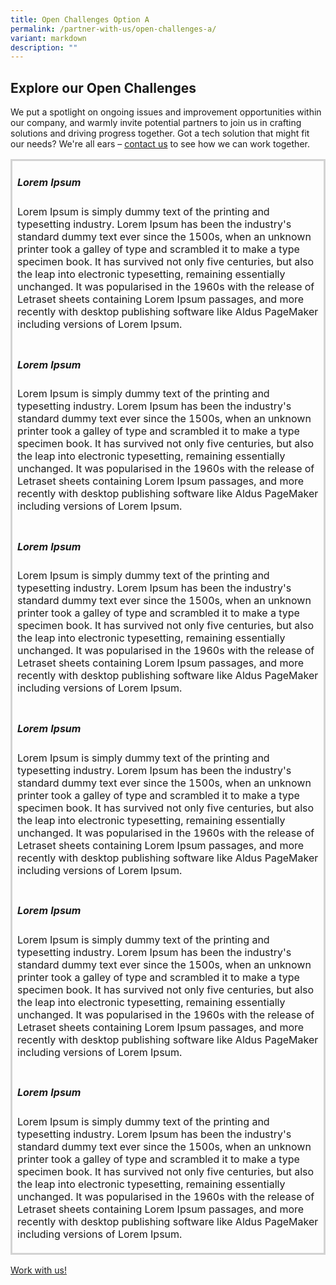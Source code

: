 ```yaml
---
title: Open Challenges Option A
permalink: /partner-with-us/open-challenges-a/
variant: markdown
description: ""
---
```

<h2>Explore our Open Challenges</h2>
<p> We put a spotlight on ongoing issues and improvement opportunities within our company, and warmly invite potential partners to join us in crafting solutions and driving progress together. Got a tech solution that might fit our needs? We're all ears – <a href="https://www.mindef.gov.sg/web/portal/rsaf/home/">contact us</a> to see how we can work together.
</p>
<div>
  <table>
     <tbody style="border:solid #D3D3D3">
        <tr>
            <td>
                <h5>Lorem Ipsum</h5>
                 <p>Lorem Ipsum is simply dummy text of the printing and typesetting industry. Lorem Ipsum has been the industry's standard dummy text ever since the 1500s, when an unknown printer took a galley of type and scrambled it to make a type specimen book. It has survived not only five centuries, but also the leap into electronic typesetting, remaining essentially unchanged. It was popularised in the 1960s with the release of Letraset sheets containing Lorem Ipsum passages, and more recently with desktop publishing software like Aldus PageMaker including versions of Lorem Ipsum.</p>
            </td>
        </tr>
        <tr>
            <td>
                <h5>Lorem Ipsum</h5>
                 <p>Lorem Ipsum is simply dummy text of the printing and typesetting industry. Lorem Ipsum has been the industry's standard dummy text ever since the 1500s, when an unknown printer took a galley of type and scrambled it to make a type specimen book. It has survived not only five centuries, but also the leap into electronic typesetting, remaining essentially unchanged. It was popularised in the 1960s with the release of Letraset sheets containing Lorem Ipsum passages, and more recently with desktop publishing software like Aldus PageMaker including versions of Lorem Ipsum.</p>
            </td>
        </tr>
        <tr>
            <td>
                <h5>Lorem Ipsum</h5>
                 <p>Lorem Ipsum is simply dummy text of the printing and typesetting industry. Lorem Ipsum has been the industry's standard dummy text ever since the 1500s, when an unknown printer took a galley of type and scrambled it to make a type specimen book. It has survived not only five centuries, but also the leap into electronic typesetting, remaining essentially unchanged. It was popularised in the 1960s with the release of Letraset sheets containing Lorem Ipsum passages, and more recently with desktop publishing software like Aldus PageMaker including versions of Lorem Ipsum.</p>
            </td>
        </tr>
        <tr>
            <td>
                <h5>Lorem Ipsum</h5>
                 <p>Lorem Ipsum is simply dummy text of the printing and typesetting industry. Lorem Ipsum has been the industry's standard dummy text ever since the 1500s, when an unknown printer took a galley of type and scrambled it to make a type specimen book. It has survived not only five centuries, but also the leap into electronic typesetting, remaining essentially unchanged. It was popularised in the 1960s with the release of Letraset sheets containing Lorem Ipsum passages, and more recently with desktop publishing software like Aldus PageMaker including versions of Lorem Ipsum.</p>
            </td>
        </tr>
        <tr>
            <td>
                <h5>Lorem Ipsum</h5>
                 <p>Lorem Ipsum is simply dummy text of the printing and typesetting industry. Lorem Ipsum has been the industry's standard dummy text ever since the 1500s, when an unknown printer took a galley of type and scrambled it to make a type specimen book. It has survived not only five centuries, but also the leap into electronic typesetting, remaining essentially unchanged. It was popularised in the 1960s with the release of Letraset sheets containing Lorem Ipsum passages, and more recently with desktop publishing software like Aldus PageMaker including versions of Lorem Ipsum.</p>
            </td>
        </tr>
        <tr>
            <td>
                <h5>Lorem Ipsum</h5>
                 <p>Lorem Ipsum is simply dummy text of the printing and typesetting industry. Lorem Ipsum has been the industry's standard dummy text ever since the 1500s, when an unknown printer took a galley of type and scrambled it to make a type specimen book. It has survived not only five centuries, but also the leap into electronic typesetting, remaining essentially unchanged. It was popularised in the 1960s with the release of Letraset sheets containing Lorem Ipsum passages, and more recently with desktop publishing software like Aldus PageMaker including versions of Lorem Ipsum.</p>
            </td>
        </tr>        
    </tbody>
  </table>
</div>


<p><a class="bp-button is-primary is-uppercase search-button" href="https://www.mindef.gov.sg/web/portal/rsaf/home/">Work with us!</a></p>